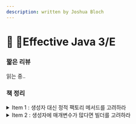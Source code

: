 ```yaml
---
description: written by Joshua Bloch
---
```


# 🦾 Effective Java 3/E



### 짧은 리뷰

읽는 중..&#x20;

### 책 정리



<details>

<summary>Item 1 : 생성자 대신 정적 팩토리 메서드를 고려하라</summary>

* 핵심: \
  \- 객체 생성 시 생성자 대신 정적 팩토리 메서드를 사용하면 유연성이 증가하고, \
  &#x20;  명확한 이름을 통해 객체 생성 과정이 더 명확해질 수 있음.
* 이점:\
  \- 명명 가능: 생성자보다 명확한 이름을 가질 수 있ㅁ.\
  \- 불필요한 객체 생성 방지: 동일한 인스턴스를 재사용 가ㅇ.\
  \- 반환 타입의 하위 클래스 객체를 반환할 수 있음.
* 예시:

```java
public class User {
    private String name;
    private int age;

    // 생성자 대신 사용되는 정적 팩토리 메서드
    public static User createWithNameAndAge(String name, int age) {
        User user = new User();
        user.name = name;
        user.age = age;
        return user;
    }

    // private 생성자
    private User() {}
}
```

</details>

<details>

<summary>Item 2 : 생성자에 매개변수가 많다면 빌더를 고려하라</summary>

* 핵심: \
  \- 매개변수가 많을 때는 생성자 대신 빌더 패턴을 사용해 가독성과 유지보수성을 높일 수 있음.
* 이점:\
  \- 매개변수가 많은 경우에도 코드가 깔끔하게 유지됨.\
  \- 선택적 매개변수 처리에 유용함.\
  \- 코드의 가독성을 크게 향상시킬 수 있음.
* 예시:

```java

public class NutritionFacts {
    private final int servingSize;
    private final int servings;
    private final int calories;
    private final int fat;
    private final int sodium;
    private final int carbohydrate;

    public static class Builder {
        // 필수 매개변수
        private final int servingSize;
        private final int servings;

        // 선택적 매개변수 - 기본값으로 초기화
        private int calories = 0;
        private int fat = 0;
        private int sodium = 0;
        private int carbohydrate = 0;

        public Builder(int servingSize, int servings) {
            this.servingSize = servingSize;
            this.servings = servings;
        }

        public Builder calories(int val) {
            calories = val;
            return this;
        }

        public Builder fat(int val) {
            fat = val;
            return this;
        }

        public Builder sodium(int val) {
            sodium = val;
            return this;
        }

        public Builder carbohydrate(int val) {
            carbohydrate = val;
            return this;
        }

        public NutritionFacts build() {
            return new NutritionFacts(this);
        }
    }

    private NutritionFacts(Builder builder) {
        servingSize = builder.servingSize;
        servings = builder.servings;
        calories = builder.calories;
        fat = builder.fat;
        sodium = builder.sodium;
        carbohydrate = builder.carbohydrate;
    }
}
```

</details>
